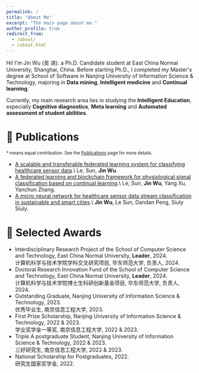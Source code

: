 ```yaml
---
permalink: /
title: "About Me"
excerpt: "The main page about me."
author_profile: true
redirect_from: 
  - /about/
  - /about.html
---
```


Hi! I'm Jin Wu (吴 进). a Ph.D. Candidate student at East China Normal University, Shanghai, China. Before starting Ph.D., I completed my Master's degree at School of Software in Nanjing University of Information Science & Technology, majoring in **Data mining**, **Intelligent medicine** and **Continual learning**.

Currently, my main research area lies in studying the **Intelligent Education**, especially **Cognitive diagnostics**, **Meta learning** and **Automated assessment of student abilities**. 


🚀 Publications
======
<sub>\* means equal contribution. See the [Publications](/publications/) page for more details. </sub>

* [A scalable and transferable federated learning system for classifying healthcare sensor data](https://ieeexplore.ieee.org/abstract/document/9765749/).\\
Le, Sun, **Jin Wu**.
* [A federated learning and blockchain framework for physiological signal classification based on continual learning](https://www.sciencedirect.com/science/article/abs/pii/S0020025523001767).\\
Le, Sun, **Jin Wu**, Yang Xu, Yanchun Zhang.
* [A micro neural network for healthcare sensor data stream classification in sustainable and smart cities](https://onlinelibrary.wiley.com/doi/pdf/10.1155/2022/4270295).\\
**Jin Wu**, Le Sun, Dandan Peng, Siuly Siuly.


🏅️ Selected Awards
======

* Interdisciplinary Research Project of the School of Computer Science and Technology, East China Normal University, **Leader**, 2024.  
  计算机科学与技术学院学科交叉研究项目, 华东师范大学, 负责人, 2024.
* Doctoral Research Innovation Fund of the School of Computer Science and Technology, East China Normal University, **Leader**, 2024.  
  计算机科学与技术学院博士生科研创新基金项目, 华东师范大学, 负责人, 2024.
* Outstanding Graduate, Nanjing University of Information Science & Technology, 2023.  
  优秀毕业生, 南京信息工程大学, 2023.
* First Prize Scholarship, Nanjing University of Information Science & Technology, 2022 & 2023.  
  学业奖学金一等奖, 南京信息工程大学, 2022 & 2023.
* Triple A postgraduate Student, Nanjing University of Information Science & Technology, 2022 & 2023.  
  三好研究生, 南京信息工程大学, 2022 & 2023.
* National Scholarship for Postgraduates, 2022.  
  研究生国家奖学金, 2022.
